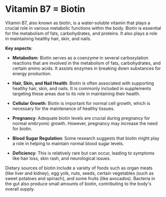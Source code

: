 # Vitamin B7 = Biotin

Vitamin B7, also known as biotin, is a water-soluble vitamin that plays a crucial role in various metabolic functions within the body. Biotin is essential for the metabolism of fats, carbohydrates, and proteins. It also plays a role in maintaining healthy hair, skin, and nails. 

**Key aspects**:

* **Metabolism**: Biotin serves as a coenzyme in several carboxylation reactions that are involved in the metabolism of fats, carbohydrates, and certain amino acids. It assists enzymes in breaking down substances for energy production.

* **Hair, Skin, and Nail Health**: Biotin is often associated with supporting healthy hair, skin, and nails. It is commonly included in supplements targeting these areas due to its role in maintaining their health.

* **Cellular Growth**: Biotin is important for normal cell growth, which is necessary for the maintenance of healthy tissues.

* **Pregnancy**: Adequate biotin levels are crucial during pregnancy for normal embryonic growth. However, pregnancy may increase the need for biotin.

* **Blood Sugar Regulation**: Some research suggests that biotin might play a role in helping to maintain normal blood sugar levels.

* **Deficiency**: This is relatively rare but can occur, leading to symptoms like hair loss, skin rash, and neurological issues.
  
Dietary sources of biotin include a variety of foods such as organ meats (like liver and kidney), egg yolk, nuts, seeds, certain vegetables (such as sweet potatoes and spinach), and some fruits (like avocados). Bacteria in the gut also produce small amounts of biotin, contributing to the body's overall supply.

